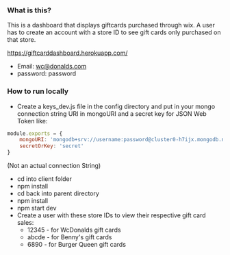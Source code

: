 ### What is this?
This is a dashboard that displays giftcards purchased through wix. A user has to create an account with a store ID to see gift cards only purchased on that store.

https://giftcarddashboard.herokuapp.com/
* Email: wc@donalds.com
* password: password

### How to run locally
* Create a keys_dev.js file in the config directory and put in your mongo connection string URI in mongoURI and a secret key for JSON Web Token like:
```javascript
module.exports = {
    mongoURI: 'mongodb+srv://username:password@cluster0-h7ijx.mongodb.net/test?retryWrites=true&w=majority',
    secretOrKey: 'secret'
}
```
(Not an actual connection String)
* cd into client folder
* npm install
* cd back into parent directory
* npm install
* npm start dev
* Create a user with these store IDs to view their respective gift card sales:
  * 12345 - for WcDonalds gift cards
  * abcde - for Benny's gift cards
  * 6890 - for Burger Queen gift cards